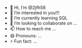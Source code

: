 - 👋 Hi, I’m @2jfh58
- 👀 I’m interested in you!!!
- 🌱 I’m currently learning SQL
- 💞️ I’m looking to collaborate on ...
- 📫 How to reach me ...
- 😄 Pronouns: ...
- ⚡ Fun fact: ...

<!---
2jfh58/2jfh58 is a ✨ special ✨ repository because its `README.md` (this file) appears on your GitHub profile.
You can click the Preview link to take a look at your changes.
--->
